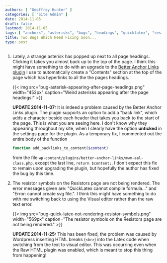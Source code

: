 ```yaml
---
authors: [ "Geoffrey Hunter" ]
categories: [ "Site Admin" ]
date: 2014-11-05
draft: false
lastmod: 2014-11-05
tags: [ "anchors", "asterisks", "bugs", "headings", "quicklatex", "resistors", "symbols" ]
title: Two Bugs Which Need Fixing Soon...
type: post
---
```


1. Lately, a strange asterisk has popped up next to all page headings. Clicking it takes you almost back up to the top of the page. I think this might have something to do with an upgrade to the [Better Anchor Links plugin](https://wordpress.org/plugins/better-anchor-links/) I use to automatically create a "Contents" section at the top of the page which has hyperlinks to all the the pages headings.

    {{< img src="bug-asterisk-appearing-after-page-headings.png" width="452px" caption="Weird asterisks appearing after the page headings!"  >}}

    **UPDATE 2014-11-07:** It is indeed a problem caused by the Better Anchor Links plugin. The plugin supports an option to add a "back link", which adds a character beside each header that takes you back to the start of the page. This is what you are seeing here. I don't know why they appearing throughout my site, when I clearly have the option **unticked** in the settings page for the plugin. As a temporary fix, I commented out the entire body of the function 

    ```php    
    function add_backlinks_to_content($content)
    ```

    from the file `wp-content/plugins/better-anchor-links/mwm-aal-class.php`, except the last line, `return $content;`. I don't expect this fix to remain upon upgrading the plugin, but hopefully the author has fixed the bug by this time.

2. The resistor symbols on the Resistors page are not being rendered. The error messages given are: "QuickLatex cannot compile formula..." and "Error: cannot create svg file.". I think this might have something to do with me switching back to using the Visual editor rather than the raw text error.  

    {{< img src="bug-quick-latex-not-rendering-resistor-symbols.png" width="569px" caption="The resistor symbols on the Resistors page are not being rendered."  >}}

    **UPDATE 2014-11-25:** This has been fixed, the problem was caused by Wordpress inserting HTML breaks (`<br>`) into the Latex code when switching from the text to visual editor. This was occurring even when the Raw HTML plugin was enabled, which is meant to stop this thing from happening!
